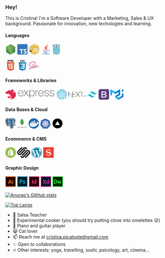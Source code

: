 ### Hey!

This is Cristina! I'm a Software Developer with a Marketing, Sales & UX background. Passionate for innovation, new techologies and learning.

#### Languages
<code><img alt="Node" height="33" src="https://raw.githubusercontent.com/github/explore/80688e429a7d4ef2fca1e82350fe8e3517d3494d/topics/nodejs/nodejs.png"></code>
<code><img alt="TypeScript" height="33" src="https://github.com/cristinapicatoste/cristinapicatoste/blob/main/assets/logo_typescript.png"></code>
<code><img alt="Javascript" height="33" src="https://github.com/cristinapicatoste/cristinapicatoste/blob/main/assets/logo_javascript.png"></code>
<code><img alt="Java" height="33" src="https://github.com/cristinapicatoste/cristinapicatoste/blob/main/assets/logo_java.png"></code>
<code><img alt="Golang" height="33" src="https://github.com/cristinapicatoste/cristinapicatoste/blob/main/assets/logo_go.png"></code>

<code><img alt="Html" height="33" src="https://raw.githubusercontent.com/github/explore/80688e429a7d4ef2fca1e82350fe8e3517d3494d/topics/html/html.png"></code>
<code><img alt="Css" height="33" src="https://raw.githubusercontent.com/github/explore/80688e429a7d4ef2fca1e82350fe8e3517d3494d/topics/css/css.png"></code>
<code><img alt="Sass" height="33" src="https://raw.githubusercontent.com/github/explore/80688e429a7d4ef2fca1e82350fe8e3517d3494d/topics/sass/sass.png"></code>

#### Frameworks & Libraries
<code><img alt="NestJs" height="33" src="https://github.com/cristinapicatoste/cristinapicatoste/blob/main/assets/nestjs.png"></code>
<code><img alt="Express" height="33" src="https://github.com/cristinapicatoste/cristinapicatoste/blob/main/assets/logo_express.png"></code>
<code><img alt="React" height="33" src="https://github.com/cristinapicatoste/cristinapicatoste/blob/main/assets/logo_react.png"></code>
<code><img alt="NextJs" height="33" src="https://github.com/cristinapicatoste/cristinapicatoste/blob/main/assets/logo_nextjs.png"></code>
<code><img alt="Tailwind" height="33" src="https://github.com/cristinapicatoste/cristinapicatoste/blob/main/assets/logo_tailwind.png"></code>
<code><img alt="Bootstrap" height="33" src="https://github.com/cristinapicatoste/cristinapicatoste/blob/main/assets/logo_bootstrap.png"></code>
<code><img alt="MaterialUI" height="33" src="https://github.com/cristinapicatoste/cristinapicatoste/blob/main/assets/logo_materialui.png"></code>

#### Data Bases & Cloud
<code><img alt="PostgreSQL" height="33" src="https://github.com/cristinapicatoste/cristinapicatoste/blob/main/assets/logo_postgres.png"></code>
<code><img alt="MongoDB" height="33" src="https://github.com/cristinapicatoste/cristinapicatoste/blob/main/assets/logo_mongodb.png"></code>
<code><img alt="Docker" height="33" src="https://github.com/cristinapicatoste/cristinapicatoste/blob/main/assets/logo_docker.png"></code>
<code><img alt="Kubernetes" height="33" src="https://github.com/cristinapicatoste/cristinapicatoste/blob/main/assets/logo_kubernetes.png"></code>
<code><img alt="Vercel" height="33" src="https://github.com/cristinapicatoste/cristinapicatoste/blob/main/assets/logo_vercel.png"></code>

#### Ecommerce & CMS
<code><img alt="Shopify" height="33" src="https://github.com/cristinapicatoste/cristinapicatoste/blob/main/assets/logo_shopify.png"></code>
<code><img alt="Squarespace" height="33" src="https://github.com/cristinapicatoste/cristinapicatoste/blob/main/assets/logo-squarespace.png"></code>
<code><img alt="Wordpress" height="33" src="https://github.com/cristinapicatoste/cristinapicatoste/blob/main/assets/logo-wordpress.png"></code>
<code><img alt="Sanity" height="33" src="https://github.com/cristinapicatoste/cristinapicatoste/blob/main/assets/logo_sanity.png"></code>

#### Graphic Design
<code><img alt="Illustrator" height="33" src="https://github.com/cristinapicatoste/cristinapicatoste/blob/main/assets/logo-illustrator.png"></code>
<code><img alt="Photoshop" height="33" src="https://github.com/cristinapicatoste/cristinapicatoste/blob/main/assets/logo-photoshop.png"></code>
<code><img alt="Indesign" height="33" src="https://github.com/cristinapicatoste/cristinapicatoste/blob/main/assets/logo-indesign.png"></code>
<code><img alt="XD" height="33" src="https://github.com/cristinapicatoste/cristinapicatoste/blob/main/assets/logo-xd.png"></code>
<code><img alt="Dreamveawer" height="33" src="https://github.com/cristinapicatoste/cristinapicatoste/blob/main/assets/logo-dreamveawer.png"></code>


[![Anurag's GitHub stats](https://github-readme-stats.vercel.app/api?username=cristinapicatoste&show_icons=true&theme=radical)](https://github.com/cristinapicatoste/github-readme-stats)

[![Top Langs](https://github-readme-stats.vercel.app/api/top-langs/?username=cristinapicatoste&layout=compact)](https://github.com/cristinapicatoste/github-readme-stats)

* 💃  Salsa Teacher
* 🍳  Experimental cooker (you should try putting clove into omelettes 😜)
* 🎼  Piano and guitar player
* 😸  Cat lover
* 📫  Reach me at cristina.picatoste@gmail.com
* ✨  Open to collaborations 
* 🔥  Other interests: yoga, travelling, sushi, psicology, art, cinema...

